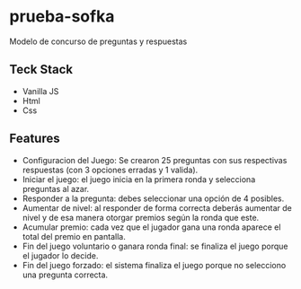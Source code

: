 # prueba-sofka
Modelo de concurso de preguntas y respuestas




## Teck Stack

* Vanilla JS
* Html
* Css



## Features

* Configuracion del Juego:  Se crearon 25  preguntas con sus respectivas respuestas (con 3 opciones erradas y 1
valida).
* Iniciar el juego: el juego inicia en la primera ronda y selecciona preguntas al azar.
* Responder a la pregunta: debes seleccionar una opción de 4 posibles.
* Aumentar de nivel: al responder de forma correcta deberás aumentar de nivel y de esa
manera otorgar premios según la ronda que este.
* Acumular premio: cada vez que el jugador gana una ronda aparece el total del premio en pantalla.
* Fin del juego voluntario o ganara ronda final: se finaliza el juego porque el jugador lo decide.
* Fin del juego forzado: el sistema finaliza el juego porque no selecciono una pregunta
correcta. 
